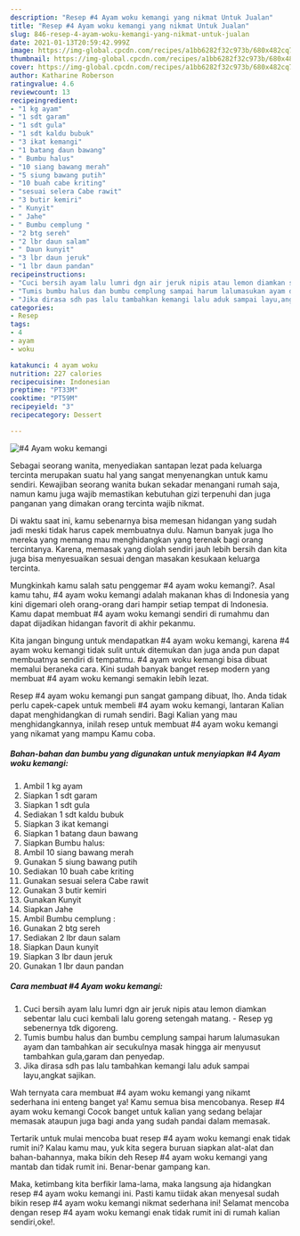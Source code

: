 ```yaml
---
description: "Resep #4 Ayam woku kemangi yang nikmat Untuk Jualan"
title: "Resep #4 Ayam woku kemangi yang nikmat Untuk Jualan"
slug: 846-resep-4-ayam-woku-kemangi-yang-nikmat-untuk-jualan
date: 2021-01-13T20:59:42.999Z
image: https://img-global.cpcdn.com/recipes/a1bb6282f32c973b/680x482cq70/4-ayam-woku-kemangi-foto-resep-utama.jpg
thumbnail: https://img-global.cpcdn.com/recipes/a1bb6282f32c973b/680x482cq70/4-ayam-woku-kemangi-foto-resep-utama.jpg
cover: https://img-global.cpcdn.com/recipes/a1bb6282f32c973b/680x482cq70/4-ayam-woku-kemangi-foto-resep-utama.jpg
author: Katharine Roberson
ratingvalue: 4.6
reviewcount: 13
recipeingredient:
- "1 kg ayam"
- "1 sdt garam"
- "1 sdt gula"
- "1 sdt kaldu bubuk"
- "3 ikat kemangi"
- "1 batang daun bawang"
- " Bumbu halus"
- "10 siang bawang merah"
- "5 siung bawang putih"
- "10 buah cabe kriting"
- "sesuai selera Cabe rawit"
- "3 butir kemiri"
- " Kunyit"
- " Jahe"
- " Bumbu cemplung "
- "2 btg sereh"
- "2 lbr daun salam"
- " Daun kunyit"
- "3 lbr daun jeruk"
- "1 lbr daun pandan"
recipeinstructions:
- "Cuci bersih ayam lalu lumri dgn air jeruk nipis atau lemon diamkan sebentar lalu cuci kembali lalu goreng setengah matang. Resep yg sebenernya tdk digoreng."
- "Tumis bumbu halus dan bumbu cemplung sampai harum lalumasukan ayam dan tambahkan air secukulnya masak hingga air menyusut tambahkan gula,garam dan penyedap."
- "Jika dirasa sdh pas lalu tambahkan kemangi lalu aduk sampai layu,angkat sajikan."
categories:
- Resep
tags:
- 4
- ayam
- woku

katakunci: 4 ayam woku 
nutrition: 227 calories
recipecuisine: Indonesian
preptime: "PT33M"
cooktime: "PT59M"
recipeyield: "3"
recipecategory: Dessert

---
```



![#4 Ayam woku kemangi](https://img-global.cpcdn.com/recipes/a1bb6282f32c973b/680x482cq70/4-ayam-woku-kemangi-foto-resep-utama.jpg)

Sebagai seorang wanita, menyediakan santapan lezat pada keluarga tercinta merupakan suatu hal yang sangat menyenangkan untuk kamu sendiri. Kewajiban seorang  wanita bukan sekadar menangani rumah saja, namun kamu juga wajib memastikan kebutuhan gizi terpenuhi dan juga panganan yang dimakan orang tercinta wajib nikmat.

Di waktu  saat ini, kamu sebenarnya bisa memesan hidangan yang sudah jadi meski tidak harus capek membuatnya dulu. Namun banyak juga lho mereka yang memang mau menghidangkan yang terenak bagi orang tercintanya. Karena, memasak yang diolah sendiri jauh lebih bersih dan kita juga bisa menyesuaikan sesuai dengan masakan kesukaan keluarga tercinta. 



Mungkinkah kamu salah satu penggemar #4 ayam woku kemangi?. Asal kamu tahu, #4 ayam woku kemangi adalah makanan khas di Indonesia yang kini digemari oleh orang-orang dari hampir setiap tempat di Indonesia. Kamu dapat membuat #4 ayam woku kemangi sendiri di rumahmu dan dapat dijadikan hidangan favorit di akhir pekanmu.

Kita jangan bingung untuk mendapatkan #4 ayam woku kemangi, karena #4 ayam woku kemangi tidak sulit untuk ditemukan dan juga anda pun dapat membuatnya sendiri di tempatmu. #4 ayam woku kemangi bisa dibuat memalui beraneka cara. Kini sudah banyak banget resep modern yang membuat #4 ayam woku kemangi semakin lebih lezat.

Resep #4 ayam woku kemangi pun sangat gampang dibuat, lho. Anda tidak perlu capek-capek untuk membeli #4 ayam woku kemangi, lantaran Kalian dapat menghidangkan di rumah sendiri. Bagi Kalian yang mau menghidangkannya, inilah resep untuk membuat #4 ayam woku kemangi yang nikamat yang mampu Kamu coba.

<!--inarticleads1-->

##### Bahan-bahan dan bumbu yang digunakan untuk menyiapkan #4 Ayam woku kemangi:

1. Ambil 1 kg ayam
1. Siapkan 1 sdt garam
1. Siapkan 1 sdt gula
1. Sediakan 1 sdt kaldu bubuk
1. Siapkan 3 ikat kemangi
1. Siapkan 1 batang daun bawang
1. Siapkan  Bumbu halus:
1. Ambil 10 siang bawang merah
1. Gunakan 5 siung bawang putih
1. Sediakan 10 buah cabe kriting
1. Gunakan sesuai selera Cabe rawit
1. Gunakan 3 butir kemiri
1. Gunakan  Kunyit
1. Siapkan  Jahe
1. Ambil  Bumbu cemplung :
1. Gunakan 2 btg sereh
1. Sediakan 2 lbr daun salam
1. Siapkan  Daun kunyit
1. Siapkan 3 lbr daun jeruk
1. Gunakan 1 lbr daun pandan




<!--inarticleads2-->

##### Cara membuat #4 Ayam woku kemangi:

1. Cuci bersih ayam lalu lumri dgn air jeruk nipis atau lemon diamkan sebentar lalu cuci kembali lalu goreng setengah matang. - Resep yg sebenernya tdk digoreng.
1. Tumis bumbu halus dan bumbu cemplung sampai harum lalumasukan ayam dan tambahkan air secukulnya masak hingga air menyusut tambahkan gula,garam dan penyedap.
1. Jika dirasa sdh pas lalu tambahkan kemangi lalu aduk sampai layu,angkat sajikan.




Wah ternyata cara membuat #4 ayam woku kemangi yang nikamt sederhana ini enteng banget ya! Kamu semua bisa mencobanya. Resep #4 ayam woku kemangi Cocok banget untuk kalian yang sedang belajar memasak ataupun juga bagi anda yang sudah pandai dalam memasak.

Tertarik untuk mulai mencoba buat resep #4 ayam woku kemangi enak tidak rumit ini? Kalau kamu mau, yuk kita segera buruan siapkan alat-alat dan bahan-bahannya, maka bikin deh Resep #4 ayam woku kemangi yang mantab dan tidak rumit ini. Benar-benar gampang kan. 

Maka, ketimbang kita berfikir lama-lama, maka langsung aja hidangkan resep #4 ayam woku kemangi ini. Pasti kamu tiidak akan menyesal sudah bikin resep #4 ayam woku kemangi nikmat sederhana ini! Selamat mencoba dengan resep #4 ayam woku kemangi enak tidak rumit ini di rumah kalian sendiri,oke!.

